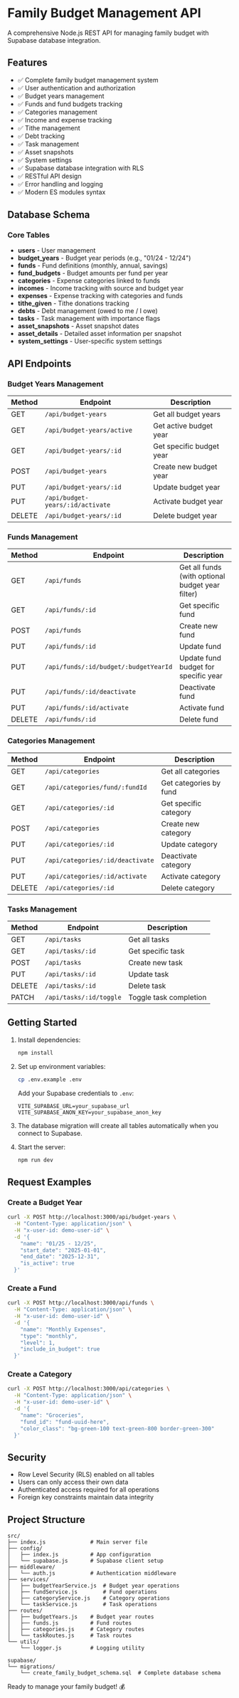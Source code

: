 # Family Budget Management API

A comprehensive Node.js REST API for managing family budget with Supabase database integration.

## Features

- ✅ Complete family budget management system
- ✅ User authentication and authorization
- ✅ Budget years management
- ✅ Funds and fund budgets tracking
- ✅ Categories management
- ✅ Income and expense tracking
- ✅ Tithe management
- ✅ Debt tracking
- ✅ Task management
- ✅ Asset snapshots
- ✅ System settings
- ✅ Supabase database integration with RLS
- ✅ RESTful API design
- ✅ Error handling and logging
- ✅ Modern ES modules syntax

## Database Schema

### Core Tables
- **users** - User management
- **budget_years** - Budget year periods (e.g., "01/24 - 12/24")
- **funds** - Fund definitions (monthly, annual, savings)
- **fund_budgets** - Budget amounts per fund per year
- **categories** - Expense categories linked to funds
- **incomes** - Income tracking with source and budget year
- **expenses** - Expense tracking with categories and funds
- **tithe_given** - Tithe donations tracking
- **debts** - Debt management (owed to me / I owe)
- **tasks** - Task management with importance flags
- **asset_snapshots** - Asset snapshot dates
- **asset_details** - Detailed asset information per snapshot
- **system_settings** - User-specific system settings

## API Endpoints

### Budget Years Management
| Method | Endpoint | Description |
|--------|----------|-------------|
| GET | `/api/budget-years` | Get all budget years |
| GET | `/api/budget-years/active` | Get active budget year |
| GET | `/api/budget-years/:id` | Get specific budget year |
| POST | `/api/budget-years` | Create new budget year |
| PUT | `/api/budget-years/:id` | Update budget year |
| PUT | `/api/budget-years/:id/activate` | Activate budget year |
| DELETE | `/api/budget-years/:id` | Delete budget year |

### Funds Management
| Method | Endpoint | Description |
|--------|----------|-------------|
| GET | `/api/funds` | Get all funds (with optional budget year filter) |
| GET | `/api/funds/:id` | Get specific fund |
| POST | `/api/funds` | Create new fund |
| PUT | `/api/funds/:id` | Update fund |
| PUT | `/api/funds/:id/budget/:budgetYearId` | Update fund budget for specific year |
| PUT | `/api/funds/:id/deactivate` | Deactivate fund |
| PUT | `/api/funds/:id/activate` | Activate fund |
| DELETE | `/api/funds/:id` | Delete fund |

### Categories Management
| Method | Endpoint | Description |
|--------|----------|-------------|
| GET | `/api/categories` | Get all categories |
| GET | `/api/categories/fund/:fundId` | Get categories by fund |
| GET | `/api/categories/:id` | Get specific category |
| POST | `/api/categories` | Create new category |
| PUT | `/api/categories/:id` | Update category |
| PUT | `/api/categories/:id/deactivate` | Deactivate category |
| PUT | `/api/categories/:id/activate` | Activate category |
| DELETE | `/api/categories/:id` | Delete category |

### Tasks Management
| Method | Endpoint | Description |
|--------|----------|-------------|
| GET | `/api/tasks` | Get all tasks |
| GET | `/api/tasks/:id` | Get specific task |
| POST | `/api/tasks` | Create new task |
| PUT | `/api/tasks/:id` | Update task |
| DELETE | `/api/tasks/:id` | Delete task |
| PATCH | `/api/tasks/:id/toggle` | Toggle task completion |

## Getting Started

1. Install dependencies:
   ```bash
   npm install
   ```

2. Set up environment variables:
   ```bash
   cp .env.example .env
   ```
   
   Add your Supabase credentials to `.env`:
   ```
   VITE_SUPABASE_URL=your_supabase_url
   VITE_SUPABASE_ANON_KEY=your_supabase_anon_key
   ```

3. The database migration will create all tables automatically when you connect to Supabase.

4. Start the server:
   ```bash
   npm run dev
   ```

## Request Examples

### Create a Budget Year
```bash
curl -X POST http://localhost:3000/api/budget-years \
  -H "Content-Type: application/json" \
  -H "x-user-id: demo-user-id" \
  -d '{
    "name": "01/25 - 12/25",
    "start_date": "2025-01-01",
    "end_date": "2025-12-31",
    "is_active": true
  }'
```

### Create a Fund
```bash
curl -X POST http://localhost:3000/api/funds \
  -H "Content-Type: application/json" \
  -H "x-user-id: demo-user-id" \
  -d '{
    "name": "Monthly Expenses",
    "type": "monthly",
    "level": 1,
    "include_in_budget": true
  }'
```

### Create a Category
```bash
curl -X POST http://localhost:3000/api/categories \
  -H "Content-Type: application/json" \
  -H "x-user-id: demo-user-id" \
  -d '{
    "name": "Groceries",
    "fund_id": "fund-uuid-here",
    "color_class": "bg-green-100 text-green-800 border-green-300"
  }'
```

## Security

- Row Level Security (RLS) enabled on all tables
- Users can only access their own data
- Authenticated access required for all operations
- Foreign key constraints maintain data integrity

## Project Structure

```
src/
├── index.js              # Main server file
├── config/
│   ├── index.js          # App configuration
│   └── supabase.js       # Supabase client setup
├── middleware/
│   └── auth.js           # Authentication middleware
├── services/
│   ├── budgetYearService.js  # Budget year operations
│   ├── fundService.js        # Fund operations
│   ├── categoryService.js    # Category operations
│   └── taskService.js        # Task operations
├── routes/
│   ├── budgetYears.js    # Budget year routes
│   ├── funds.js          # Fund routes
│   ├── categories.js     # Category routes
│   └── taskRoutes.js     # Task routes
└── utils/
    └── logger.js         # Logging utility

supabase/
└── migrations/
    └── create_family_budget_schema.sql  # Complete database schema
```

Ready to manage your family budget! 💰